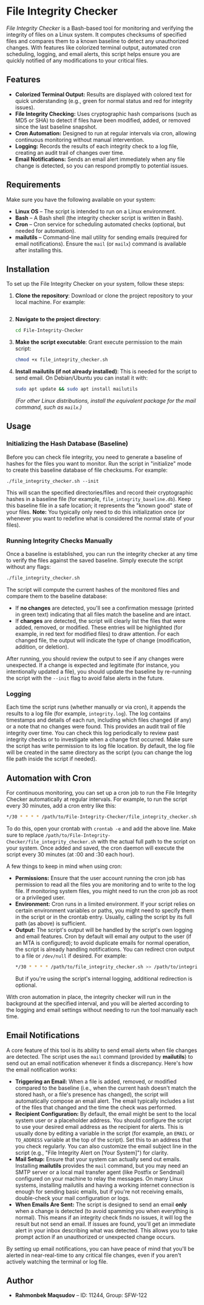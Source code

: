 # File Integrity Checker

*File Integrity Checker* is a Bash-based tool for monitoring and verifying the integrity of files on a Linux system. It computes checksums of specified files and compares them to a known baseline to detect any unauthorized changes. With features like colorized terminal output, automated cron scheduling, logging, and email alerts, this script helps ensure you are quickly notified of any modifications to your critical files.

## Features

- **Colorized Terminal Output:** Results are displayed with colored text for quick understanding (e.g., green for normal status and red for integrity issues).
- **File Integrity Checking:** Uses cryptographic hash comparisons (such as MD5 or SHA) to detect if files have been modified, added, or removed since the last baseline snapshot.
- **Cron Automation:** Designed to run at regular intervals via cron, allowing continuous monitoring without manual intervention.
- **Logging:** Records the results of each integrity check to a log file, creating an audit trail of changes over time.
- **Email Notifications:** Sends an email alert immediately when any file change is detected, so you can respond promptly to potential issues.

## Requirements

Make sure you have the following available on your system:

- **Linux OS** – The script is intended to run on a Linux environment.
- **Bash** – A Bash shell (the integrity checker script is written in Bash).
- **Cron** – Cron service for scheduling automated checks (optional, but needed for automation).
- **mailutils** – Command-line mail utility for sending emails (required for email notifications). Ensure the `mail` (or `mailx`) command is available after installing this.

## Installation

To set up the File Integrity Checker on your system, follow these steps:

1. **Clone the repository**: Download or clone the project repository to your local machine. For example:  
   ```bash https://github.com/maqsudov-r-auca-2023/Project-Info-Sec-file-integrity-checker.git 
   ```  

2. **Navigate to the project directory**:  
   ```bash
   cd File-Integrity-Checker
   ```
3. **Make the script executable**: Grant execute permission to the main script:  
   ```bash
   chmod +x file_integrity_checker.sh
   ```
4. **Install mailutils (if not already installed)**: This is needed for the script to send email. On Debian/Ubuntu you can install it with:  
   ```bash
   sudo apt update && sudo apt install mailutils
   ```  
   *(For other Linux distributions, install the equivalent package for the mail command, such as `mailx`.)*

## Usage

### Initializing the Hash Database (Baseline)

Before you can check file integrity, you need to generate a baseline of hashes for the files you want to monitor. Run the script in "initialize" mode to create this baseline database of file checksums. For example:  

```bashhttps://github.com/maqsudov-r-auca-2023/Information-Security.git
./file_integrity_checker.sh --init
```  

This will scan the specified directories/files and record their cryptographic hashes in a baseline file (for example, `file_integrity_baseline.db`). Keep this baseline file in a safe location; it represents the "known good" state of your files. **Note:** You typically only need to do this initialization once (or whenever you want to redefine what is considered the normal state of your files).

### Running Integrity Checks Manually

Once a baseline is established, you can run the integrity checker at any time to verify the files against the saved baseline. Simply execute the script without any flags:  

```bash
./file_integrity_checker.sh
```  

The script will compute the current hashes of the monitored files and compare them to the baseline database:  
- If **no changes** are detected, you'll see a confirmation message (printed in green text) indicating that all files match the baseline and are intact.  
- If **changes** are detected, the script will clearly list the files that were added, removed, or modified. These entries will be highlighted (for example, in red text for modified files) to draw attention. For each changed file, the output will indicate the type of change (modification, addition, or deletion).  

After running, you should review the output to see if any changes were unexpected. If a change is expected and legitimate (for instance, you intentionally updated a file), you should update the baseline by re-running the script with the `--init` flag to avoid false alerts in the future.

### Logging

Each time the script runs (whether manually or via cron), it appends the results to a log file (for example, `integrity.log`). The log contains timestamps and details of each run, including which files changed (if any) or a note that no changes were found. This provides an audit trail of file integrity over time. You can check this log periodically to review past integrity checks or to investigate when a change first occurred. Make sure the script has write permission to its log file location. By default, the log file will be created in the same directory as the script (you can change the log file path inside the script if needed).

## Automation with Cron

For continuous monitoring, you can set up a cron job to run the File Integrity Checker automatically at regular intervals. For example, to run the script every 30 minutes, add a cron entry like this:

```bash
*/30 * * * * /path/to/File-Integrity-Checker/file_integrity_checker.sh
``` 

To do this, open your crontab with `crontab -e` and add the above line. Make sure to replace `/path/to/File-Integrity-Checker/file_integrity_checker.sh` with the actual full path to the script on your system. Once added and saved, the cron daemon will execute the script every 30 minutes (at :00 and :30 each hour).

A few things to keep in mind when using cron: 

- **Permissions:** Ensure that the user account running the cron job has permission to read all the files you are monitoring and to write to the log file. If monitoring system files, you might need to run the cron job as root or a privileged user.  
- **Environment:** Cron runs in a limited environment. If your script relies on certain environment variables or paths, you might need to specify them in the script or in the crontab entry. Usually, calling the script by its full path (as above) is sufficient.  
- **Output:** The script's output will be handled by the script's own logging and email features. Cron by default will email any output to the user (if an MTA is configured); to avoid duplicate emails for normal operation, the script is already handling notifications. You can redirect cron output to a file or `/dev/null` if desired. For example:  
  ```bash
  */30 * * * * /path/to/file_integrity_checker.sh >> /path/to/integrity.log 2>&1
  ```  
  But if you're using the script's internal logging, additional redirection is optional.

With cron automation in place, the integrity checker will run in the background at the specified interval, and you will be alerted according to the logging and email settings without needing to run the tool manually each time.

## Email Notifications

A core feature of this tool is its ability to send email alerts when file changes are detected. The script uses the `mail` command (provided by **mailutils**) to send out an email notification whenever it finds a discrepancy. Here's how the email notification works:

- **Triggering an Email:** When a file is added, removed, or modified compared to the baseline (i.e., when the current hash doesn't match the stored hash, or a file's presence has changed), the script will automatically compose an email alert. The email typically includes a list of the files that changed and the time the check was performed.
- **Recipient Configuration:** By default, the email might be sent to the local system user or a placeholder address. You should configure the script to use your desired email address as the recipient for alerts. This is usually done by editing a variable in the script (for example, an `EMAIL` or `TO_ADDRESS` variable at the top of the script). Set this to an address that you check regularly. You can also customize the email subject line in the script (e.g., "File Integrity Alert on [Your System]") for clarity.
- **Mail Setup:** Ensure that your system can actually send out emails. Installing **mailutils** provides the `mail` command, but you may need an SMTP server or a local mail transfer agent (like Postfix or Sendmail) configured on your machine to relay the messages. On many Linux systems, installing mailutils and having a working internet connection is enough for sending basic emails, but if you're not receiving emails, double-check your mail configuration or logs.
- **When Emails Are Sent:** The script is designed to send an email **only** when a change is detected (to avoid spamming you when everything is normal). This means if an integrity check finds no issues, it will log the result but not send an email. If issues are found, you'll get an immediate alert in your inbox describing what was detected. This allows you to take prompt action if an unauthorized or unexpected change occurs.

By setting up email notifications, you can have peace of mind that you'll be alerted in near-real-time to any critical file changes, even if you aren't actively watching the terminal or log file.

## Author

- **Rahmonbek Maqsudov** – ID: 11244, Group: SFW-122
